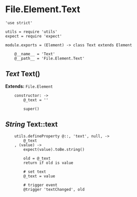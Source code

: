 File.Element.Text
=================

	'use strict'

	utils = require 'utils'
	expect = require 'expect'

	module.exports = (Element) -> class Text extends Element

		@__name__ = 'Text'
		@__path__ = 'File.Element.Text'

*Text* Text()
-------------

**Extends:** `File.Element`

		constructor: ->
			@_text = ''

			super()

*String* Text::text
-------------------

		utils.defineProperty @::, 'text', null, ->
			@_text
		, (value) ->
			expect(value).toBe.string()

			old = @_text
			return if old is value

			# set text
			@_text = value

			# trigger event
			@trigger 'textChanged', old
